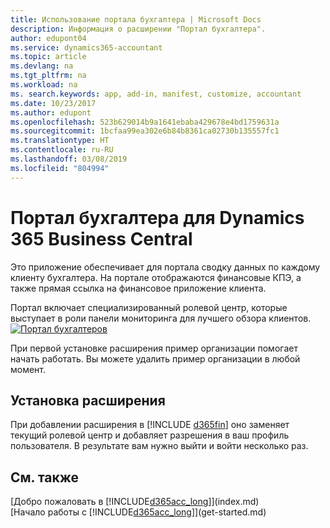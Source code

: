 ```yaml
---
title: Использование портала бухгалтера | Microsoft Docs
description: Информация о расширении "Портал бухгалтера".
author: edupont04
ms.service: dynamics365-accountant
ms.topic: article
ms.devlang: na
ms.tgt_pltfrm: na
ms.workload: na
ms. search.keywords: app, add-in, manifest, customize, accountant
ms.date: 10/23/2017
ms.author: edupont
ms.openlocfilehash: 523b629014b9a1641ebaba429678e4bd1759631a
ms.sourcegitcommit: 1bcfaa99ea302e6b84b8361ca02730b135557fc1
ms.translationtype: HT
ms.contentlocale: ru-RU
ms.lasthandoff: 03/08/2019
ms.locfileid: "804994"
---
```

# <a name="accountant-portal-for-dynamics-365-business-central"></a>Портал бухгалтера для Dynamics 365 Business Central
Это приложение обеспечивает для портала сводку данных по каждому клиенту бухгалтера. На портале отображаются финансовые КПЭ, а также прямая ссылка на финансовое приложение клиента.  

Портал включает специализированный ролевой центр, которые выступает в роли панели мониторинга для лучшего обзора клиентов.  
[![Портал бухгалтеров](./media/accountant-get-started/accountant-dashboard.png)](https://go.microsoft.com/fwlink/?linkid=851257)

При первой установке расширения пример организации помогает начать работать. Вы можете удалить пример организации в любой момент.  

## <a name="installing-the-extension"></a>Установка расширения
При добавлении расширения в [!INCLUDE [d365fin](includes/d365fin_md.md)] оно заменяет текущий ролевой центр и добавляет разрешения в ваш профиль пользователя. В результате вам нужно выйти и войти несколько раз.  

## <a name="see-also"></a>См. также
[Добро пожаловать в [!INCLUDE[d365acc_long](includes/d365acc_long_md.md)]](index.md)  
[Начало работы с [!INCLUDE[d365acc_long](includes/d365acc_long_md.md)]](get-started.md)  
